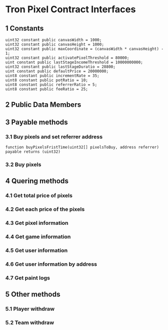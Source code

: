 # Tron Pixel Contract Interfaces

## 1 Constants

```
uint32 constant public canvasWidth = 1000;
uint32 constant public canvasHeight = 1000;
uint32 constant public maxCoordinate = (canvasWidth * canvasHeight) - 1;
uint32 constant public activatePixelThreshold = 80000;
uint constant public lastStageIncomeThreshold = 10000000000;
uint32 constant public lastStageDuratio = 28800;
uint constant public defaultPrice = 20000000;
uint8 constant public incrementRate = 35;
uint8 constant public potRatio = 10;
uint8 constant public referrerRatio = 5;
uint8 constant public feeRatio = 25;
```

## 2 Public Data Members



## 3 Payable methods

### 3.1 Buy pixels and set referrer address

```
function buyPixelsFristTime(uint32[] pixelsToBuy, address referrer) payable returns (uint32)
```

### 3.2 Buy pixels

## 4 Quering methods

### 4.1 Get total price of pixels

### 4.2 Get each price of the pixels

### 4.3 Get pixel information

### 4.4 Get game information

### 4.5 Get user information

### 4.6 Get user information by address

### 4.7 Get paint logs

## 5 Other methods

### 5.1 Player withdraw

### 5.2 Team withdraw